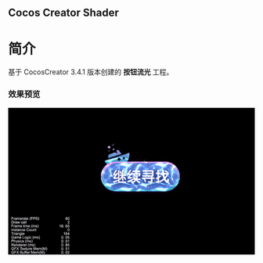 ## Cocos Creator Shader

# 简介
基于 CocosCreator 3.4.1 版本创建的 **按钮流光** 工程。

### 效果预览
![image](../../gif/202202/2022022431.gif)